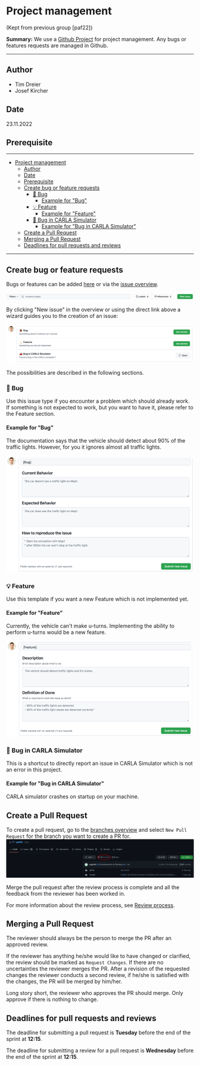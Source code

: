 # Project management

(Kept from previous group [paf22])

**Summary:** We use a [Github Project](https://github.com/users/ll7/projects/2) for project management.
Any bugs or features requests are managed in Github.

---

## Author

- Tim Dreier
- Josef Kircher

## Date

23.11.2022

## Prerequisite

---
<!-- TOC -->
- [Project management](#project-management)
  - [Author](#author)
  - [Date](#date)
  - [Prerequisite](#prerequisite)
  - [Create bug or feature requests](#create-bug-or-feature-requests)
    - [🐞 Bug](#-bug)
      - [Example for "Bug"](#example-for-bug)
    - [💡 Feature](#-feature)
      - [Example for "Feature"](#example-for-feature)
    - [🚗 Bug in CARLA Simulator](#-bug-in-carla-simulator)
      - [Example for "Bug in CARLA Simulator"](#example-for-bug-in-carla-simulator)
  - [Create a Pull Request](#create-a-pull-request)
  - [Merging a Pull Request](#merging-a-pull-request)
  - [Deadlines for pull requests and reviews](#deadlines-for-pull-requests-and-reviews)
<!-- TOC -->

---

## Create bug or feature requests

Bugs or features can be added [here](https://github.com/ll7/paf22/issues/new/choose) or via the [issue overview](https://github.com/ll7/paf22/issues).

![create issue](../00_assets/create_issue.png)

By clicking "New issue" in the overview or using the direct link above a wizard guides you to the creation of an issue:

![issue wizard](../00_assets/issue_wizard.png)

The possibilities are described in the following sections.

### 🐞 Bug

Use this issue type if you encounter a problem which should already work.
If something is not expected to work, but you want to have it, please refer to the Feature section.

#### Example for "Bug"

The documentation says that the vehicle should detect about 90% of the traffic lights.
However, for you it ignores almost all traffic lights.

![bug template](../00_assets/bug_template.png)

### 💡 Feature

Use this template if you want a new Feature which is not implemented yet.

#### Example for "Feature"

Currently, the vehicle can't make u-turns.
Implementing the ability to perform u-turns would be a new feature.

![feature template](../00_assets/feature_template.png)

### 🚗 Bug in CARLA Simulator

This is a shortcut to directly report an issue in CARLA Simulator which is not an error in this project.

#### Example for "Bug in CARLA Simulator"

CARLA simulator crashes on startup on your machine.

## Create a Pull Request

To create a pull request, go to the [branches overview](https://github.com/ll7/paf22/branches) and select ``New Pull Request`` for the branch you want to create a PR for.
![img.png](../00_assets/branch_overview.png)

Merge the pull request after the review process is complete and all the feedback from the reviewer has been worked in.

For more information about the review process, see [Review process](./07_review_guideline.md).

## Merging a Pull Request

The reviewer should always be the person to merge the PR after an approved review.

If the reviewer has anything he/she would like to have changed or clarified, the review should be marked as `Request Changes`.
If there are no uncertainties the reviewer merges the PR. After a revision of the requested changes the reviewer conducts a second review, if he/she is satisfied with the changes, the PR will be merged by him/her.

Long story short, the reviewer who approves the PR should merge. Only approve if there is nothing to change.

## Deadlines for pull requests and reviews

The deadline for submitting a pull request is **Tuesday** before the end of the sprint at **12:15**.

The deadline for submitting a review for a pull request is **Wednesday** before the end of the sprint at **12:15**.
